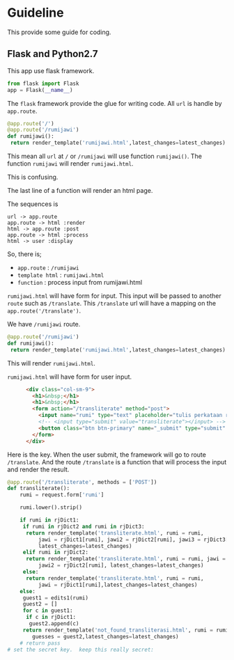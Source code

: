 # Guideline

This provide some guide for coding.

## Flask and Python2.7

This app use flask framework.

```python
from flask import Flask
app = Flask(__name__)
```

The `flask` framework provide the glue for writing code. All `url` is handle by `app.route`.

```python
@app.route('/')
@app.route('/rumijawi')
def rumijawi():
 return render_template('rumijawi.html',latest_changes=latest_changes)
```

This mean all `url` at `/` or `/rumijawi` will use function `rumijawi()`. The function `rumijawi` will render `rumijawi.html`.

This is confusing.

The last line of a function will render an html page.

The sequences is

```plantuml
url -> app.route
app.route -> html :render
html -> app.route :post
app.route -> html :process
html -> user :display
```
So, there is;
* `app.route` : `/rumijawi`
* `template html` : `rumijawi.html`
* `function` : process input from rumijawi.html

`rumijawi.html` will have form for input. This input will be passed to another `route` such as `/translate`. This `/translate` url will have a mapping on the `app.route('/translate')`.

We have `/rumijawi` route.

```python
@app.route('/rumijawi')
def rumijawi():
 return render_template('rumijawi.html',latest_changes=latest_changes)
```

This will render `rumijawi.html`.

`rumijawi.html` will have form for user input.

```html
      <div class="col-sm-9">
        <h1>&nbsp;</h1>
        <h1>&nbsp;</h1>
        <form action="/transliterate" method="post">
          <input name="rumi" type="text" placeholder="tulis perkataan rumi di sini">
          <!-- <input type="submit" value="transliterate"></input> -->
          <button class="btn btn-primary" name="_submit" type="submit" value="transliterate">transliterate</button>
        </form>
      </div>
```

Here is the key. When the user submit, the framework will go to route `/translate`. And the route `/translate` is a function that will process the input and render the result.

```python
@app.route('/transliterate', methods = ['POST'])
def transliterate():
    rumi = request.form['rumi']

    rumi.lower().strip()

    if rumi in rjDict1:
     if rumi in rjDict2 and rumi in rjDict3:
      return render_template('transliterate.html', rumi = rumi,
          jawi = rjDict1[rumi], jawi2 = rjDict2[rumi], jawi3 = rjDict3[rumi],
          latest_changes=latest_changes)
     elif rumi in rjDict2:
      return render_template('transliterate.html', rumi = rumi, jawi = rjDict1[rumi],
          jawi2 = rjDict2[rumi], latest_changes=latest_changes)
     else:
      return render_template('transliterate.html', rumi = rumi,
          jawi = rjDict1[rumi],latest_changes=latest_changes)
    else:
     guest1 = edits1(rumi)
     guest2 = []
     for c in guest1:
      if c in rjDict1:
       guest2.append(c)
     return render_template('not_found_transliterasi.html', rumi = rumi,
        guesses = guest2,latest_changes=latest_changes)
    # return pass
# set the secret key.  keep this really secret:
```
